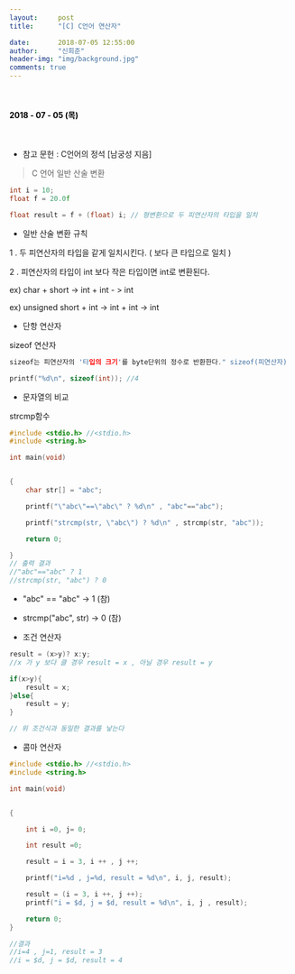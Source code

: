 ```yaml
---
layout:     post
title:      "[C] C언어 연산자"

date:       2018-07-05 12:55:00
author:     "신희준"
header-img: "img/background.jpg"
comments: true
---
```


<head>
 <meta property="og:type" content="C언어 연산자">
 <meta property="og:title" content="C언어 연산자">
 <meta property="og:description" content="C언어 연산자">
 <meta property="og:url" content="http://shj7242.github.io/2018/07/05/C3/">

 <meta name="twitter:card" content="C언어 연산자">
  <meta name="twitter:title" content="C언어 연산자">
  <meta name="twitter:description" content="C언어 연산자">
  <meta name="FACEBOOK:domain" content="http://shj7242.github.io/2018/07/05/C3/">
  <meta name="facebook:card" content="C언어 연산자">
   <meta name="facebook:title" content="C언어 연산자">
   <meta name="facebook:description" content="C언어 연산자">
   <meta name="facebook:domain" content="http://shj7242.github.io/2018/07/05/C3/">


 </head>

<br>
<H4 style ="font-weight:bold; color:black;"> </H4>

<H4 style ="font-weight:bold; color : black">2018 - 07 - 05 (목)</H4>
<br>

* 참고 문헌 : C언어의 정석 [남궁성 지음]

> C 언어 일반 산술 변환

~~~C
int i = 10;
float f = 20.0f

float result = f + (float) i; // 형변환으로 두 피연산자의 타입을 일치
~~~


* 일반 산술 변환 규칙

1 . 두 피연산자의 타입을 같게 일치시킨다. ( 보다 큰 타입으로 일치 )


2 . 피연산자의 타입이 int 보다 작은 타입이면 int로 변환된다.


ex) char + short -> int + int - > int

ex) unsigned short + int -> int + int -> int



* 단항 연산자

sizeof 연산자

~~~c
sizeof는 피연산자의 '타입의 크기'를 byte단위의 정수로 반환한다." sizeof(피연산자)
~~~

~~~c
printf("%d\n", sizeof(int)); //4 
~~~

* 문자열의 비교

strcmp함수

~~~C
#include <stdio.h> //<stdio.h>
#include <string.h>

int main(void)


{
	char str[] = "abc";

	printf("\"abc\"==\"abc\" ? %d\n" , "abc"=="abc");

	printf("strcmp(str, \"abc\") ? %d\n" , strcmp(str, "abc"));

	return 0;

}
// 출력 결과
//"abc"=="abc" ? 1
//strcmp(str, "abc") ? 0
~~~


* "abc" == "abc" -> 1 (참)
* strcmp("abc", str) -> 0 (참)


* 조건 연산자


~~~c
result = (x>y)? x:y;
//x 가 y 보다 클 경우 result = x , 아닐 경우 result = y

if(x>y){
    result = x;
}else{
    result = y;
}

// 위 조건식과 동일한 결과를 낳는다
~~~

* 콤마 연산자

~~~c
#include <stdio.h> //<stdio.h>
#include <string.h>

int main(void)


{

	int i =0, j= 0;

	int result =0;

	result = i = 3, i ++ , j ++;

	printf("i=%d , j=%d, result = %d\n", i, j, result);

	result = (i = 3, i ++, j ++);
	printf("i = $d, j = $d, result = %d\n", i, j , result);

	return 0;
}

//결과
//i=4 , j=1, result = 3
//i = $d, j = $d, result = 4

~~~


